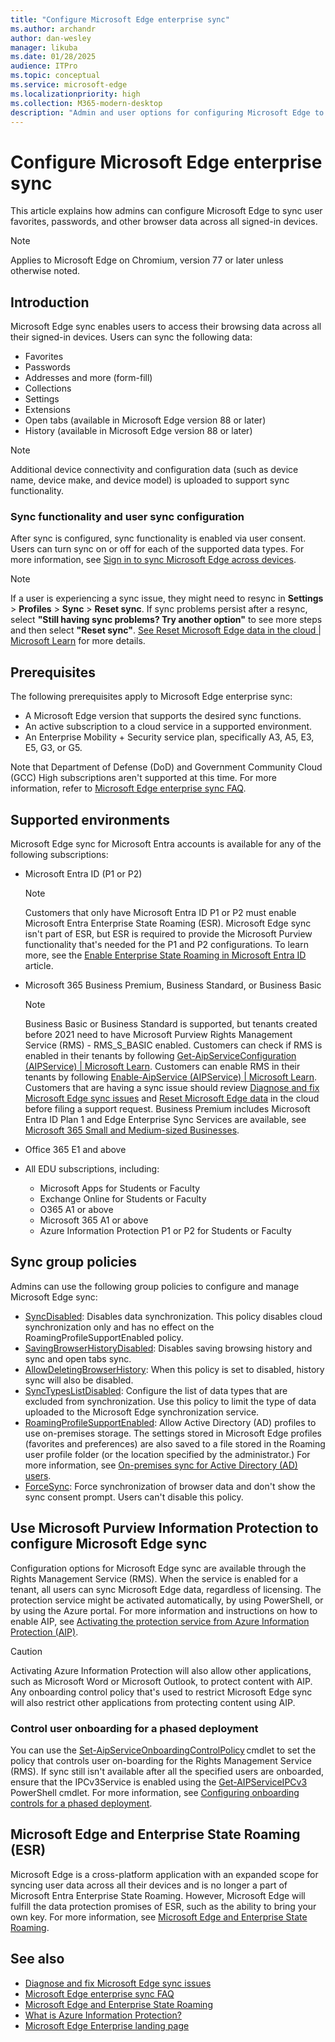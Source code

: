 ```yaml
---
title: "Configure Microsoft Edge enterprise sync"
ms.author: archandr
author: dan-wesley
manager: likuba
ms.date: 01/28/2025
audience: ITPro
ms.topic: conceptual
ms.service: microsoft-edge
ms.localizationpriority: high
ms.collection: M365-modern-desktop
description: "Admin and user options for configuring Microsoft Edge to sync favorites, passwords, and other browser data."
---
```


# Configure Microsoft Edge enterprise sync

This article explains how admins can configure Microsoft Edge to sync user favorites, passwords, and other browser data across all signed-in devices.

> [!NOTE]
> Applies to Microsoft Edge on Chromium, version 77 or later unless otherwise noted.

## Introduction

Microsoft Edge sync enables users to access their browsing data across all their signed-in devices. Users can sync the following data:

- Favorites
- Passwords
- Addresses and more (form-fill)
- Collections
- Settings
- Extensions
- Open tabs (available in Microsoft Edge version 88 or later)
- History (available in Microsoft Edge version 88 or later)

> [!NOTE]
> Additional device connectivity and configuration data (such as device name, device make,  and device model) is uploaded to support sync functionality.

### Sync functionality and user sync configuration

After sync is configured, sync functionality is enabled via user consent. Users can turn sync on or off for each of the supported data types. For more information, see [Sign in to sync Microsoft Edge across devices](https://support.microsoft.com/microsoft-edge/sign-in-to-sync-microsoft-edge-across-devices-e6ffa79b-ed52-aa32-47e2-5d5597fe4674).

> [!NOTE]
> If a user is experiencing a sync issue, they might need to resync in **Settings** > **Profiles** > **Sync** > **Reset sync**. If sync problems persist after a resync, select **"Still having sync problems? Try another option"** to see more steps and then select **"Reset sync"**.  [See Reset Microsoft Edge data in the cloud | Microsoft Learn](/deployedge/edge-learnmore-reset-data-in-cloud#perform-a-reset-to-fix-a-synchronization-problem) for more details.

## Prerequisites

The following prerequisites apply to Microsoft Edge enterprise sync:

- A Microsoft Edge version that supports the desired sync functions.
- An active subscription to a cloud service in a supported environment.
- An Enterprise Mobility + Security service plan, specifically A3, A5, E3, E5, G3, or G5.

Note that Department of Defense (DoD) and Government Community Cloud (GCC) High subscriptions aren't supported at this time. For more information, refer to [Microsoft Edge enterprise sync FAQ](/deployedge/microsoft-edge-enterprise-sync-faq#does-microsoft-edge-support-government-community-cloud-gcc-high-and-azure-government-department-of-defense-dod-cloud-compliance).  

## Supported environments

Microsoft Edge sync for Microsoft Entra accounts is available for any of the following subscriptions:

- Microsoft Entra ID (P1 or P2)
  
  > [!NOTE]
  > Customers that only have Microsoft Entra ID P1 or P2 must enable Microsoft Entra Enterprise State Roaming (ESR). Microsoft Edge sync isn't part of ESR, but ESR is required to provide the Microsoft Purview functionality that's needed for the P1 and P2 configurations. To learn more, see the [Enable Enterprise State Roaming in Microsoft Entra ID](/azure/active-directory/devices/enterprise-state-roaming-enable) article.

- Microsoft 365 Business Premium, Business Standard, or Business Basic

  > [!NOTE]
  > Business Basic or Business Standard is supported, but tenants created before 2021 need to have Microsoft Purview Rights Management Service (RMS) - RMS_S_BASIC enabled.  Customers can check if RMS is enabled in their tenants by following [Get-AipServiceConfiguration (AIPService) | Microsoft Learn](https://learn.microsoft.com/en-us/powershell/module/aipservice/get-aipserviceconfiguration?view=azureipps). Customers can enable RMS in their tenants by following [Enable-AipService (AIPService) | Microsoft Learn](https://learn.microsoft.com/en-us/powershell/module/aipservice/enable-aipservice?view=azureipps).  Customers that are having a sync issue should review [Diagnose and fix Microsoft Edge sync issues](/deployedge/microsoft-edge-troubleshoot-enterprise-sync) and [Reset Microsoft Edge data](/deployedge/edge-learnmore-reset-data-in-cloud) in the cloud before filing a support request. Business Premium includes Microsoft Entra ID Plan 1 and Edge Enterprise Sync Services are available, see [Microsoft 365 Small and Medium-sized Businesses](https://cdn-dynmedia-1.microsoft.com/is/content/microsoftcorp/microsoft/final/en-us/microsoft-brand/documents/modern-work-plan-comparison-smb5.pdf).
 

- Office 365 E1 and above
- All EDU subscriptions, including:
  - Microsoft Apps for Students or Faculty
  - Exchange Online for Students or Faculty
  - O365 A1 or above
  - Microsoft 365 A1 or above
  - Azure Information Protection P1 or P2 for Students or Faculty

## Sync group policies

Admins can use the following group policies to configure and manage Microsoft Edge sync:

- [SyncDisabled](./microsoft-edge-policies.md#syncdisabled): Disables data synchronization.  This policy disables cloud synchronization only and has no effect on the RoamingProfileSupportEnabled policy.
- [SavingBrowserHistoryDisabled](./microsoft-edge-policies.md#savingbrowserhistorydisabled): Disables saving browsing history and sync and open tabs sync.
- [AllowDeletingBrowserHistory](./microsoft-edge-policies.md#allowdeletingbrowserhistory): When this policy is set to disabled, history sync will also be disabled.
- [SyncTypesListDisabled](./microsoft-edge-policies.md#synctypeslistdisabled): Configure the list of data types that are excluded from synchronization. Use this policy to limit the type of data uploaded to the Microsoft Edge synchronization service.
- [RoamingProfileSupportEnabled](./microsoft-edge-policies.md#roamingprofilesupportenabled): Allow Active Directory (AD) profiles to use on-premises storage. The settings stored in Microsoft Edge profiles (favorites and preferences) are also saved to a file stored in the Roaming user profile folder (or the location specified by the administrator.) For more information, see [On-premises sync for Active Directory (AD) users](./microsoft-edge-on-premises-sync.md).
- [ForceSync](/deployedge/microsoft-edge-policies#forcesync): Force synchronization of browser data and don't show the sync consent prompt. Users can't disable this policy.

## Use Microsoft Purview Information Protection to configure Microsoft Edge sync

Configuration options for Microsoft Edge sync are available through the Rights Management Service (RMS). When the service is enabled for a tenant, all users can sync Microsoft Edge data, regardless of licensing.  The protection service might be activated automatically, by using PowerShell, or by using the Azure portal. For more information and instructions on how to enable AIP, see [Activating the protection service from Azure Information Protection (AIP)](/azure/information-protection/activate-service).

> [!CAUTION]
> Activating Azure Information Protection will also allow other applications, such as Microsoft Word or Microsoft Outlook, to protect content with AIP. Any onboarding control policy that's used to restrict Microsoft Edge sync will also restrict other applications from protecting content using AIP.

### Control user onboarding for a phased deployment

You can use the [Set-AipServiceOnboardingControlPolicy](/powershell/module/aipservice/set-aipserviceonboardingcontrolpolicy?preserve-view=true&view=azureipps) cmdlet to set the policy that controls user on-boarding for the Rights Management Service (RMS). If sync still isn't available after all the specified users are onboarded, ensure that the IPCv3Service is enabled using the [Get-AIPServiceIPCv3](/powershell/module/aipservice/get-aipserviceipcv3?preserve-view=true&view=azureipps) PowerShell cmdlet. For more information, see [Configuring onboarding controls for a phased deployment](/azure/information-protection/activate-service#configuring-onboarding-controls-for-a-phased-deployment).

## Microsoft Edge and Enterprise State Roaming (ESR)

Microsoft Edge is a cross-platform application with an expanded scope for syncing user data across all their devices and is no longer a part of Microsoft Entra Enterprise State Roaming. However, Microsoft Edge will fulfill the data protection promises of ESR, such as the ability to bring your own key. For more information, see [Microsoft Edge and Enterprise State Roaming](microsoft-edge-enterprise-state-roaming.md).

## See also

- [Diagnose and fix Microsoft Edge sync issues](microsoft-edge-troubleshoot-enterprise-sync.md)
- [Microsoft Edge enterprise sync FAQ](microsoft-edge-enterprise-sync-faq.md)
- [Microsoft Edge and Enterprise State Roaming](microsoft-edge-enterprise-state-roaming.md)
- [What is Azure Information Protection?](/azure/information-protection/what-is-information-protection)
- [Microsoft Edge Enterprise landing page](https://aka.ms/EdgeEnterprise)
